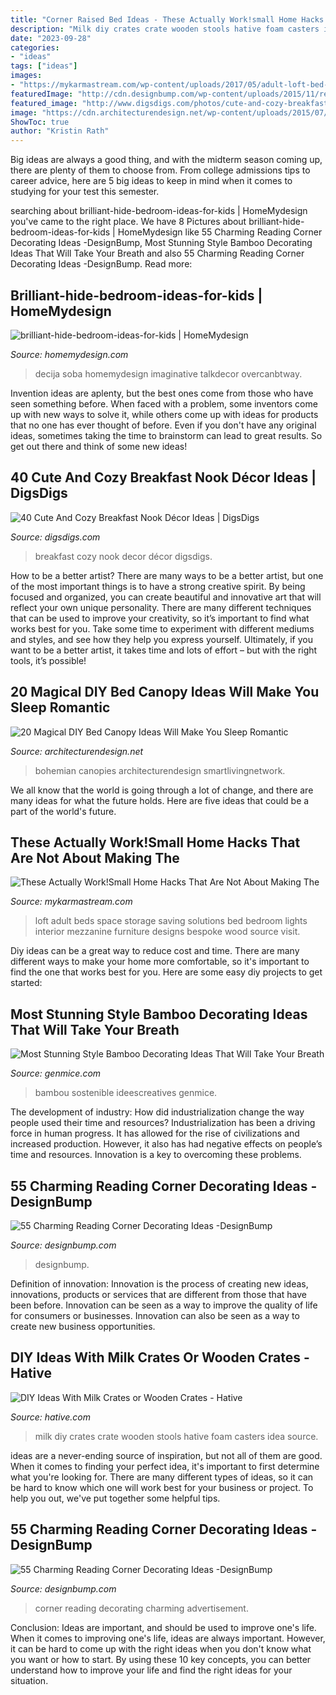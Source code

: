 ```yaml
---
title: "Corner Raised Bed Ideas - These Actually Work!small Home Hacks That Are Not About Making The"
description: "Milk diy crates crate wooden stools hative foam casters idea source"
date: "2023-09-28"
categories:
- "ideas"
tags: ["ideas"]
images:
- "https://mykarmastream.com/wp-content/uploads/2017/05/adult-loft-bed-wood-lights.jpg"
featuredImage: "http://cdn.designbump.com/wp-content/uploads/2015/11/reading-corner-nook16.jpg"
featured_image: "http://www.digsdigs.com/photos/cute-and-cozy-breakfast-nook-decor-ideas-17.jpg"
image: "https://cdn.architecturendesign.net/wp-content/uploads/2015/07/AD-DIY-Bed-Canopy-20.jpg"
ShowToc: true
author: "Kristin Rath"
---
```



Big ideas are always a good thing, and with the midterm season coming up, there are plenty of them to choose from. From college admissions tips to career advice, here are 5 big ideas to keep in mind when it comes to studying for your test this semester.

	

		
searching about brilliant-hide-bedroom-ideas-for-kids | HomeMydesign you've came to the right place. We have 8 Pictures about brilliant-hide-bedroom-ideas-for-kids | HomeMydesign like 55 Charming Reading Corner Decorating Ideas -DesignBump, Most Stunning Style Bamboo Decorating Ideas That Will Take Your Breath and also 55 Charming Reading Corner Decorating Ideas -DesignBump. Read more:
		
    
## Brilliant-hide-bedroom-ideas-for-kids | HomeMydesign

<img loading=lazy src="https://homemydesign.com/wp-content/uploads/2019/11/brilliant-hide-bedroom-ideas-for-kids.jpg" onerror="this.onerror=null;this.src='https://tse2.mm.bing.net/th?id=OIP.Vv9PMq5BZqJYJVWRG6pj6gHaLH&amp;pid=15.1';" alt="brilliant-hide-bedroom-ideas-for-kids | HomeMydesign">

_Source: homemydesign.com_

>decija soba homemydesign imaginative talkdecor overcanbtway. 

	

Invention ideas are aplenty, but the best ones come from those who have seen something before. When faced with a problem, some inventors come up with new ways to solve it, while others come up with ideas for products that no one has ever thought of before. Even if you don't have any original ideas, sometimes taking the time to brainstorm can lead to great results. So get out there and think of some new ideas!

    
## 40 Cute And Cozy Breakfast Nook Décor Ideas | DigsDigs

<img loading=lazy src="http://www.digsdigs.com/photos/cute-and-cozy-breakfast-nook-decor-ideas-17.jpg" onerror="this.onerror=null;this.src='https://tse1.mm.bing.net/th?id=OIP.c_ob4J_pKUPET95ITkxRTgHaLH&amp;pid=15.1';" alt="40 Cute And Cozy Breakfast Nook Décor Ideas | DigsDigs">

_Source: digsdigs.com_

>breakfast cozy nook decor décor digsdigs. 

	

How to be a better artist?
There are many ways to be a better artist, but one of the most important things is to have a strong creative spirit. By being focused and organized, you can create beautiful and innovative art that will reflect your own unique personality. There are many different techniques that can be used to improve your creativity, so it’s important to find what works best for you. Take some time to experiment with different mediums and styles, and see how they help you express yourself. Ultimately, if you want to be a better artist, it takes time and lots of effort – but with the right tools, it’s possible!

    
## 20 Magical DIY Bed Canopy Ideas Will Make You Sleep Romantic

<img loading=lazy src="https://cdn.architecturendesign.net/wp-content/uploads/2015/07/AD-DIY-Bed-Canopy-20.jpg" onerror="this.onerror=null;this.src='https://tse4.mm.bing.net/th?id=OIP.hMusZttymJ7MMqjgFvFkxQHaJ4&amp;pid=15.1';" alt="20 Magical DIY Bed Canopy Ideas Will Make You Sleep Romantic">

_Source: architecturendesign.net_

>bohemian canopies architecturendesign smartlivingnetwork. 

	

We all know that the world is going through a lot of change, and there are many ideas for what the future holds. Here are five ideas that could be a part of the world's future.

    
## These Actually Work!Small Home Hacks That Are Not About Making The

<img loading=lazy src="https://mykarmastream.com/wp-content/uploads/2017/05/adult-loft-bed-wood-lights.jpg" onerror="this.onerror=null;this.src='https://tse4.mm.bing.net/th?id=OIP.CBi99-6a6SEbUTIcunxuxQHaE9&amp;pid=15.1';" alt="These Actually Work!Small Home Hacks That Are Not About Making The">

_Source: mykarmastream.com_

>loft adult beds space storage saving solutions bed bedroom lights interior mezzanine furniture designs bespoke wood source visit. 

	

Diy ideas can be a great way to reduce cost and time. There are many different ways to make your home more comfortable, so it's important to find the one that works best for you. Here are some easy diy projects to get started: 

    
## Most Stunning Style Bamboo Decorating Ideas That Will Take Your Breath

<img loading=lazy src="https://genmice.com/design-ideas/Most-Stunning-Style-Bamboo-Decorating-Ideas-That-Will-Take-Y/604.jpeg" onerror="this.onerror=null;this.src='https://tse4.mm.bing.net/th?id=OIP.wrJ2sRl5mw4cUXwODoJqdgEuDO&amp;pid=15.1';" alt="Most Stunning Style Bamboo Decorating Ideas That Will Take Your Breath">

_Source: genmice.com_

>bambou sostenible ideescreatives genmice. 

	

The development of industry: How did industrialization change the way people used their time and resources?
Industrialization has been a driving force in human progress. It has allowed for the rise of civilizations and increased production. However, it also has had negative effects on people’s time and resources. Innovation is a key to overcoming these problems.

    
## 55 Charming Reading Corner Decorating Ideas -DesignBump

<img loading=lazy src="http://cdn.designbump.com/wp-content/uploads/2015/11/reading-corner-nook16.jpg" onerror="this.onerror=null;this.src='https://tse1.mm.bing.net/th?id=OIP.YM4eHyaZisHada0sFwrXkgHaLG&amp;pid=15.1';" alt="55 Charming Reading Corner Decorating Ideas -DesignBump">

_Source: designbump.com_

>designbump. 

	

Definition of innovation:
Innovation is the process of creating new ideas, innovations, products or services that are different from those that have been before. Innovation can be seen as a way to improve the quality of life for consumers or businesses. Innovation can also be seen as a way to create new business opportunities.

    
## DIY Ideas With Milk Crates Or Wooden Crates - Hative

<img loading=lazy src="https://hative.com/wp-content/uploads/2015/02/milk-crate-ideas/10-milk-crate-ideas.jpg" onerror="this.onerror=null;this.src='https://tse1.mm.bing.net/th?id=OIP.mY6N4yWcs56p7q-W3LRzWwHaJ7&amp;pid=15.1';" alt="DIY Ideas With Milk Crates or Wooden Crates - Hative">

_Source: hative.com_

>milk diy crates crate wooden stools hative foam casters idea source. 

	

ideas are a never-ending source of inspiration, but not all of them are good. When it comes to finding your perfect idea, it's important to first determine what you're looking for. There are many different types of ideas, so it can be hard to know which one will work best for your business or project. To help you out, we've put together some helpful tips.

    
## 55 Charming Reading Corner Decorating Ideas -DesignBump

<img loading=lazy src="https://designbump.com/wp-content/uploads/2015/11/reading-corner-nook21.jpg" onerror="this.onerror=null;this.src='https://tse2.mm.bing.net/th?id=OIP.MUY-9UMfu51YHl9ay29sSwHaKV&amp;pid=15.1';" alt="55 Charming Reading Corner Decorating Ideas -DesignBump">

_Source: designbump.com_

>corner reading decorating charming advertisement. 

	

Conclusion: Ideas are important, and should be used to improve one's life.
When it comes to improving one's life, ideas are always important. However, it can be hard to come up with the right ideas when you don't know what you want or how to start. By using these 10 key concepts, you can better understand how to improve your life and find the right ideas for your situation.

